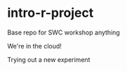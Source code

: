 # intro-r-project
Base repo for SWC workshop
anything

We're in the cloud!


Trying out a new experiment